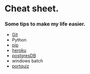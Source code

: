 # Cheat sheet.

### Some tips to make my life easier.

- [Git](git_cheat_sheet.md)
- Python
- [pip](python_pip.md)
- [heroku](heroku_CLI.md)
- [postgresDB](https://github.com/daoxuewu/cheat_sheet/tree/master/postgersDB)
- windows batch
- [portquiz](http://portquiz.net/)
